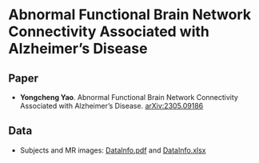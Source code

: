 # Abnormal Functional Brain Network Connectivity Associated with Alzheimer’s Disease



## Paper

- **Yongcheng Yao**. Abnormal Functional Brain Network Connectivity Associated with Alzheimer’s Disease. [ arXiv:2305.09186](https://arxiv.org/abs/2305.09186)

  

## Data

- Subjects and MR images: [DataInfo.pdf](https://github.com/YongchengYAO/AD-FunctionalConnectivity/blob/main/Data/DataInfo.pdf) and [DataInfo.xlsx](https://github.com/YongchengYAO/AD-FunctionalConnectivity/blob/main/Data/DataInfo.xlsx)